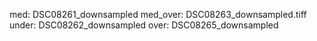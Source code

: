 med: DSC08261_downsampled
med_over: DSC08263_downsampled.tiff
under: DSC08262_downsampled
over: DSC08265_downsampled
